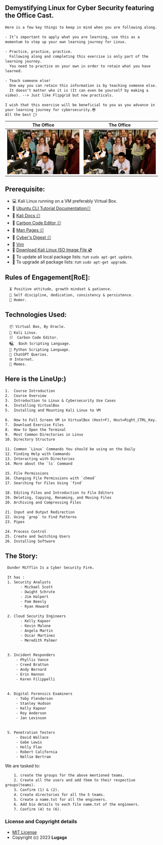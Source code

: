   ## Demystifying Linux for Cyber Security featuring the Office Cast.

    Here is a few key things to keep in mind when you are following along.

    - It’s important to apply what you are learning, use this as a momentum to step up your own learning journey for Linux.

    - Practice, practice, practice.
      Following along and completing this exercise is only part of the learning journey. 
      You need to practice on your own in order to retain what you have learned.

    - Teach someone else!
      One way you can retain this information is by teaching someone else. 
      It doesn’t matter who it is (It can even be yourself by making a video). --> Just like Flipgrid but now practicals.

    I wish that this exercise will be beneficial to you as you advance in your learning journey for cybersecurity.😎
    All the best 🚀!    
  
|The Office|The Office|
|:-:|:-:|
|![The Office](office_gh.jpg)|![The Office](office_gh.jpg)|

## Prerequisite:
   * 💻 Kali Linux running on a VM preferably Virtual Box.
   * 🔗 [Ubuntu CLI Tutorial Documentation🗊](https://ubuntu.com/tutorials/command-line-for-beginners)
   * 🔗 [Kali Docs 🗊](https://www.kali.org/docs/)
   * 🔗 [Carbon Code Editor 🗊](https://carbon.now.sh/)
   * 🔗 [Man Pages 🗊](https://www.kernel.org/doc/man-pages/)
   * 🔗 [Cyber's Digest 🗊](https://www.cybersdigest.com/)
   * 🔗 [Vim](https://www.vim.org/)
   * 🔗 [Download Kali Linux ISO Image File 💿](https://www.kali.org/get-kali/)
   * 🔼 To update all local package lists: run `sudo apt-get update`.
   * 🔼 To upgrade all package lists: run `sudo apt-get upgrade`.

   
## Rules of Engagement[RoE]:
      ⏳ Positive attitude, growth mindset & patience.
      🦾 Self discipline, dedication, consistency & persistence.
      🤪 Humor.

   
## Technologies Used:
      📦 Virtual Box, By Oracle.
      🐉 Kali Linux.
      🗊  Carbon Code Editor.
      🖳  Bash Scripting Language.
      🐍 Python Scripting Language.
      🤖 ChatGPT Queries.
      🌐 Internet.
      🤡 Memes.
   
   
## Here is the LineUp:)

    1.	Course Introduction
    2.	Course Overview
    3.	Introduction to Linux & Cybersecurity Use Cases
    4.	Installing VirtualBox
    5.	Installing and Mounting Kali Linux to VM

    6.	How to Full Screen VM in VirtualBox (Host+F), Host=Right_CTRL_Key.
    7.	Download Exercise Files
    8.	How to Open the Terminal
    9.	Most Common Directories in Linux
    10.	Directory Structure

    11.	Common `Linux` Commands You should be using on the Daily
    12.	Finding Help with Commands
    13.	Interacting with Directories
    14.	More about the `ls` Command

    15.	File Permissions
    16.	Changing File Permissions with `chmod`
    17.	Searching for Files Using `find`

    18.	Editing Files and Introduction to File Editors
    19.	Deleting, Copying, Renaming, and Moving Files
    20.	Archiving and Compressing Files

    21.	Input and Output Redirection
    22.	Using `grep` to Find Patterns
    23.	Pipes

    24.	Process Control
    25.	Create and Switching Users
    26.	Installing Software
    
## The Story:

     Dunder Mifflin Is a Cyber Security Firm.

     It has :
     1. Security Analysts
           - Michael Scott 
           - Dwight Schrute
           - Jim Halpert
           - Pam Beesly
           - Ryan Howard

     2. Cloud Security Engineers 
           - Kelly Kapoor
           - Kevin Malone
           - Angela Martin
           - Oscar Martinez
           - Meredith Palmer


     3. Incident Responders
         - Phyllis Vance
         - Creed Bratton
         - Andy Bernard 
         - Erin Hannon 
         - Karen Filippelli


     4. Digital Forensics Examiners
         - Toby Flenderson
         - Stanley Hudson
         - Kelly Kapoor
         - Roy Anderson
         - Jan Levinson


     5. Penetration Testers
         - David Wallace
         - Gabe Lewis
         - Holly Flax
         - Robert California
         - Nellie Bertram
   
  We are tasked to:
  
        1. create the groups for the above mentioned teams.
        2. Create all the users and add them to their respective groups(teams).
        3. Confirm (1) & (2).
        4. Create directories for all the 5 teams.
        5. Create a name.txt for all the engineers.
        6. Add bio details to each file name.txt of the engineers.
        7. Confirm (4) to (6).
   
  
   
### License and Copyright details

   * [MIT License](https://github.com/Lugaga/the_Linux_CLI_for_Cyber_Security/blob/main/LICENSE)
   * Copyright (c) 2023 **Lugaga**
    
